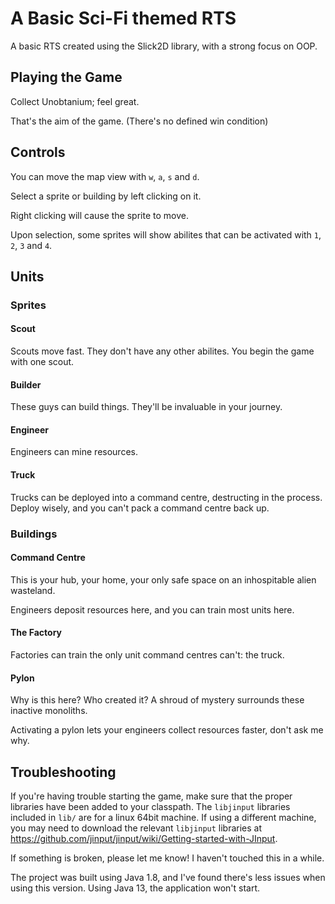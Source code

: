 # A Basic Sci-Fi themed RTS
A basic RTS created using the Slick2D library, with a strong focus on OOP.

## Playing the Game
Collect Unobtanium; feel great.

That's the aim of the game. (There's no defined win condition)

## Controls
You can move the map view with `w`, `a`, `s` and `d`.

Select a sprite or building by left clicking on it.

Right clicking will cause the sprite to move.

Upon selection, some sprites will show abilites that can be activated with `1`, `2`, `3` and `4`.

## Units
### Sprites
#### Scout
Scouts move fast. They don't have any other abilites. You begin the game with one scout. 

#### Builder
These guys can build things. They'll be invaluable in your journey.

#### Engineer
Engineers can mine resources.

#### Truck
Trucks can be deployed into a command centre, destructing in the process. Deploy wisely, and you can't pack a command centre back up.

### Buildings
#### Command Centre
This is your hub, your home, your only safe space on an inhospitable alien wasteland.

Engineers deposit resources here, and you can train most units here.

#### The Factory
Factories can train the only unit command centres can't: the truck.

#### Pylon 
Why is this here? Who created it? A shroud of mystery surrounds these inactive monoliths. 

Activating a pylon lets your engineers collect resources faster, don't ask me why.

## Troubleshooting
If you're having trouble starting the game, make sure that the proper libraries have been added to your classpath. The `libjinput` libraries included in `lib/` are for a linux 64bit machine. If using a different machine, you may need to download the relevant `libjinput` libraries at https://github.com/jinput/jinput/wiki/Getting-started-with-JInput.

If something is broken, please let me know! I haven't touched this in a while. 

The project was built using Java 1.8, and I've found there's less issues when using this version. Using Java 13, the application won't start. 

